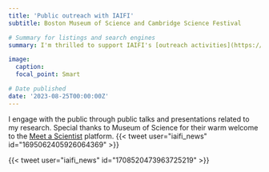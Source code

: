 ```yaml
---
title: 'Public outreach with IAIFI'
subtitle: Boston Museum of Science and Cambridge Science Festival

# Summary for listings and search engines
summary: I'm thrilled to support IAIFI's [outreach activities](https://iaifi.org/outreach.html) in the vibrant Boston area. 

image:
  caption: 
  focal_point: Smart

# Date published
date: '2023-08-25T00:00:00Z'
---
```


I engage with the public through public talks and presentations related to my research.
Special thanks to Museum of Science for their warm welcome to the [Meet a Scientist](https://www.mos.org/visit/live-presentations/meet-a-scientist) platform. 
{{< tweet user="iaifi_news" id="1695062405926064369" >}} 

{{< tweet user="iaifi_news" id="1708520473963725219" >}}
